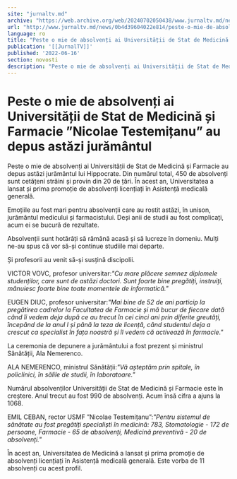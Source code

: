```yaml
---
site: "jurnaltv.md"
archive: "https://web.archive.org/web/20240702050438/www.jurnaltv.md/news/0b4d39604022e814/peste-o-mie-de-absolventi-ai-"
url: "http://www.jurnaltv.md/news/0b4d39604022e814/peste-o-mie-de-absolventi-ai-"
language: ro
title: "Peste o mie de absolvenți ai Universității de Stat de Medicină și Farmacie ”Nicolae Testemițanu” au depus astăzi jurământul"
publication: '[[JurnalTV]]'
published: '2022-06-16'
section: novosti
description: "Peste o mie de absolvenți ai Universității de Stat de Medicină și Farmacie au depus astăzi jurământul lui Hippocrate. Din numărul total, 450 de absolvenți sunt cetățeni străini și provin din 20 de țări. În acest an, Universitatea a lansat și prima promoție de absolvenți licențiați în Asistență medicală generală."
---
```


# Peste o mie de absolvenți ai Universității de Stat de Medicină și Farmacie ”Nicolae Testemițanu” au depus astăzi jurământul

Peste o mie de absolvenți ai Universității de Stat de Medicină și Farmacie au depus astăzi jurământul lui Hippocrate. Din numărul total, 450 de absolvenți sunt cetățeni străini și provin din 20 de țări. În acest an, Universitatea a lansat și prima promoție de absolvenți licențiați în Asistență medicală generală.

Emoțiile au fost mari  pentru absolvenții care au rostit astăzi, în unison, jurământul  medicului și farmacistului. Deși anii de studii au fost complicați, acum  ei se bucură de rezultate.

Absolvenții sunt hotărâți să rămână acasă și să lucreze în  domeniu. Mulți ne-au spus că vor să-și continue studiile mai departe.

Și profesorii au venit să-și susțină discipolii.

VICTOR VOVC, profesor universitar:*"Cu mare plăcere semnez diplomele studenților, care sunt de  astăzi doctori. Sunt foarte bine pregătiți, instruiți,  mânuiesc foarte bine toate momentele de informatică."*

EUGEN DIUC, profesor universitar:*"Mai bine de 52 de ani particip la pregătirea cadrelor la  Facultatea de Farmacie și mă bucur de fiecare dată când îi vedem deja  după ce au trecut în cei cinci ani prin diferite greutăți, începând de  la anul I și până la teza de licență, când studentul deja a crescut ca  specialist în fața noastră și îl vedem că activează în farmacie."*

La ceremonia de depunere a jurământului a fost prezent și ministrul Sănătății, Ala Nemerenco.

ALA NEMERENCO, ministrul Sănătății:*"Vă așteptăm prin spitale, în policlinici, în sălile de studii, în laboratoare."*

Numărul absolvenților Universității de Stat de Medicină și  Farmacie este în creștere. Anul trecut au fost 990 de absolvenți. Acum  însă cifra a ajuns la 1068.

EMIL CEBAN, rector USMF ”Nicolae Testemițanu”:*"Pentru sistemul de sănătate au fost pregătiți specialiști în  medicină: 783, Stomatologie - 172 de persoane, Farmacie - 65 de  absolvenți, Medicină preventivă - 20 de absolvenți."*

În acest an, Universitatea de Medicină a lansat și prima promoție  de absolvenți licențiați în Asistență medicală generală. Este vorba de  11 absolvenți cu acest profil.